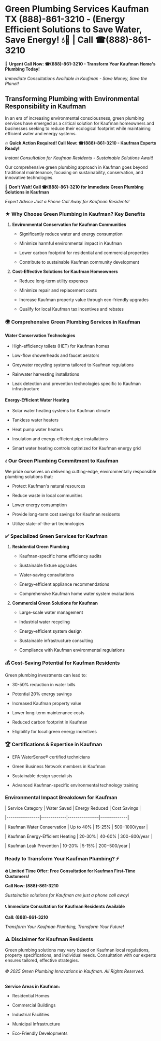 # Green Plumbing Services Kaufman TX (888)-861-3210 - (Energy Efficient Solutions to Save Water, Save Energy! 💧🌿 | Call ☎(888)-861-3210

🚨 **Urgent Call Now: ☎(888)-861-3210 - Transform Your Kaufman Home's Plumbing Today!**
*Immediate Consultations Available in Kaufman - Save Money, Save the Planet!*

## Transforming Plumbing with Environmental Responsibility in Kaufman

In an era of increasing environmental consciousness, green plumbing services have emerged as a critical solution for Kaufman homeowners and businesses seeking to reduce their ecological footprint while maintaining efficient water and energy systems. 

🔥 **Quick Action Required! Call Now: ☎(888)-861-3210 - Kaufman Experts Ready!**
*Instant Consultation for Kaufman Residents - Sustainable Solutions Await!*

Our comprehensive green plumbing approach in Kaufman goes beyond traditional maintenance, focusing on sustainability, conservation, and innovative technologies.

🚨 **Don't Wait! Call ☎(888)-861-3210 for Immediate Green Plumbing Solutions in Kaufman**
*Expert Advice Just a Phone Call Away for Kaufman Residents!*

### ★ Why Choose Green Plumbing in Kaufman? Key Benefits

1. **Environmental Conservation for Kaufman Communities** 
   - Significantly reduce water and energy consumption
   - Minimize harmful environmental impact in Kaufman
   - Lower carbon footprint for residential and commercial properties
   - Contribute to sustainable Kaufman community development

2. **Cost-Effective Solutions for Kaufman Homeowners** 
   - Reduce long-term utility expenses
   - Minimize repair and replacement costs
   - Increase Kaufman property value through eco-friendly upgrades
   - Qualify for local Kaufman tax incentives and rebates

### 🌍 Comprehensive Green Plumbing Services in Kaufman

#### Water Conservation Technologies
- High-efficiency toilets (HET) for Kaufman homes
- Low-flow showerheads and faucet aerators
- Greywater recycling systems tailored to Kaufman regulations
- Rainwater harvesting installations
- Leak detection and prevention technologies specific to Kaufman infrastructure

#### Energy-Efficient Water Heating
- Solar water heating systems for Kaufman climate
- Tankless water heaters
- Heat pump water heaters
- Insulation and energy-efficient pipe installations
- Smart water heating controls optimized for Kaufman energy grid

### 💧 Our Green Plumbing Commitment to Kaufman

We pride ourselves on delivering cutting-edge, environmentally responsible plumbing solutions that:
- Protect Kaufman's natural resources
- Reduce waste in local communities
- Lower energy consumption
- Provide long-term cost savings for Kaufman residents
- Utilize state-of-the-art technologies

### ✅ Specialized Green Services for Kaufman

1. **Residential Green Plumbing**
   - Kaufman-specific home efficiency audits
   - Sustainable fixture upgrades
   - Water-saving consultations
   - Energy-efficient appliance recommendations
   - Comprehensive Kaufman home water system evaluations

2. **Commercial Green Solutions for Kaufman**
   - Large-scale water management
   - Industrial water recycling
   - Energy-efficient system design
   - Sustainable infrastructure consulting
   - Compliance with Kaufman environmental regulations

### 💰 Cost-Saving Potential for Kaufman Residents

Green plumbing investments can lead to:
- 30-50% reduction in water bills
- Potential 20% energy savings
- Increased Kaufman property value
- Lower long-term maintenance costs
- Reduced carbon footprint in Kaufman
- Eligibility for local green energy incentives

### 🏆 Certifications & Expertise in Kaufman

- EPA WaterSense® certified technicians
- Green Business Network members in Kaufman
- Sustainable design specialists
- Advanced Kaufman-specific environmental technology training

### Environmental Impact Breakdown for Kaufman

| Service Category | Water Saved | Energy Reduced | Cost Savings |
|-----------------|-------------|----------------|--------------|
| Kaufman Water Conservation | Up to 40% | 15-25% | $500-$1000/year |
| Kaufman Energy-Efficient Heating | 20-30% | 40-60% | $300-$800/year |
| Kaufman Leak Prevention | 10-20% | 5-15% | $200-$500/year |

### Ready to Transform Your Kaufman Plumbing? ⚡

**🔥 Limited Time Offer: Free Consultation for Kaufman First-Time Customers!**

**Call Now: (888)-861-3210**
*Sustainable solutions for Kaufman are just a phone call away!*

#### 📞 Immediate Consultation for Kaufman Residents Available

**Call: (888)-861-3210**
*Transform Your Kaufman Plumbing, Transform Your Future!*

### ⚠️ Disclaimer for Kaufman Residents

Green plumbing solutions may vary based on Kaufman local regulations, property specifications, and individual needs. Consultation with our experts ensures tailored, effective strategies.

###### © 2025 Green Plumbing Innovations in Kaufman. All Rights Reserved.

**Service Areas in Kaufman:** 
- Residential Homes
- Commercial Buildings
- Industrial Facilities
- Municipal Infrastructure
- Eco-Friendly Developments